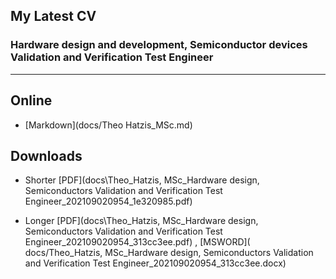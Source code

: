 ## My Latest CV 

### Hardware design and development, Semiconductor devices Validation and Verification Test Engineer
----------------------------------------

## Online 

* [Markdown](docs/Theo Hatzis_MSc.md)

## Downloads

* Shorter   [PDF](docs\Theo_Hatzis, MSc_Hardware design, Semiconductors Validation and Verification Test Engineer_202109020954_1e320985.pdf)

* Longer [PDF](docs\Theo_Hatzis, MSc_Hardware design, Semiconductors Validation and Verification Test Engineer_202109020954_313cc3ee.pdf) , [MSWORD]( docs/Theo_Hatzis, MSc_Hardware design, Semiconductors Validation and Verification Test Engineer_202109020954_313cc3ee.docx)

